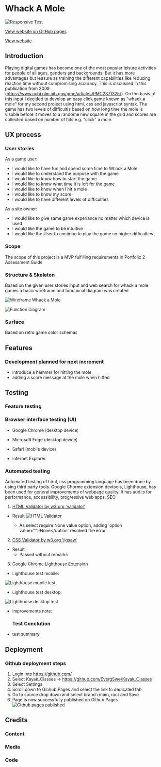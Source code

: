 # Whack A Mole

![Responsive Test](/assets/images/responsive_check_Whack_a_mole.PNG)

[View website on GitHub pages](https://github.com/EvergSwe/Whack_A_Mole)

[View website](https://evergswe.github.io/Whack_A_Mole/)

## Introduction

Playing digital games has become one of the most popular leisure activities for people of all ages, genders and backgrounds. But it has more advantages but leasure as training the different capabilities like
reducing reaction time without compromising accuracy. This is discussed in this publication from 2009 (https://www.ncbi.nlm.nih.gov/pmc/articles/PMC2871325/). On the basis of this input I decided to develop
an easy click game known as "whack a mole" for my second project using html, css and javascript syntax. The game has two levels of difficultis based on how long time the mole is visable before it moves to a randome
new square in the grid and scores are collected based on number of hits e.g. "click" a mole. 

## UX process

### User stories

As a game user:
- I would like to have fun and spend some time to Whack a Mole
- I would like to understand the purpose with the game
- I would like to know how to start the game
- I would like to know what time it is left for the game
- I would like to know when I hit a mole
- I would like to know my score
- I would like to have different levels of difficulties

As a site owner:
- I would like to give same game experiance no matter which device is used
- I would like the game to be intuitive
- I would like the User to continue to play the game on higher difficulties


### Scope
The scope of this project is a MVP fulfilling requirements in Portfolio 2 Assessment Guide

### Structure & Skeleton
Based on the given user stories input and web search for whack a mole games a basic wireframe and functional diagram was created

![Wireframe Whack a Mole](/assets/images/WireFrame_Whack_A_Mole.PNG)

![Function Diagram](/assets/images/functional_diagram_Whack_A_Mole.PNG)

### Surface

Based on retro game color schemas 

## Features


### Development planned for next increment

- introduce a hammer for hitting the mole
- adding a score message at the mole when hitted


## Testing

### Feature testing


### Browser interface testing (UI)


- Google Chrome (desktop device)


- Microsoft Edge (desktop device)
 

- Safari (mobile device)


- Internet Explorer


### Automated testing

Automated testing of html, css programming language has been done by using third party tools. Google Chorme extension devtools, Lighthouse, has been used for general improvements of webpage quality. It has audits for performance, accessibility, progressive web apps, SEO

1. [HTML Validator by w3.org 'validator'](https://validator.w3.org/#validate_by_uri)

- Result
![HTML Validator](/assests/img/....)

  - As select require None value option, adding 'option value="">None</option' resolved the error

2. [CSS Validator by w3.org 'jigsaw'](https://jigsaw.w3.org/css-validator/)

- Result
  - Passed without remarks


3. [Google Chrome Lighthouse Extension](https://developers.google.com/web/tools/lighthouse)

- Lighthouse test mobile:

![Lighthouse mobile test](/assests/....)

- Lighthouse test desktop:

![Lighthouse desktop test](/assests/......)

- Improvements note:


  ### Test Conclution

- test summary

## Deployment

### Github deployment steps

1. Login into https://github.com/
2. Select Kayak_Classes -> https://github.com/EvergSwe/Kayak_Classes
3. Select Settings
4. Scroll down to Gibhub Pages and select the link to dedicated tab
5. Go to source drop down and select branch main, root and Save
6. Page is now successfully published on Github Pages
![Github pages published](/assests/.....)

## Credits

### Content

### Media

### Code
